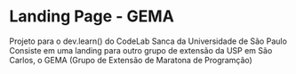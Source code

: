 # Landing Page - GEMA
Projeto para o dev.learn() do CodeLab Sanca da Universidade de São Paulo
Consiste em uma landing para outro grupo de extensão da USP em São Carlos, o GEMA (Grupo de Extensão de Maratona de Programção)